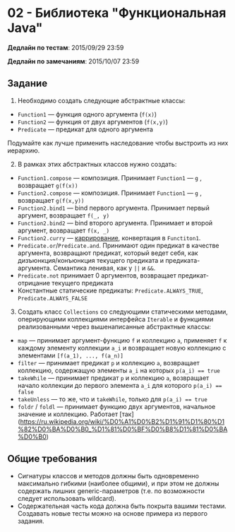 # 02 - Библиотека "Функциональная Java"

**Дедлайн по тестам**: 2015/09/29 23:59

**Дедлайн по замечаниям**: 2015/10/07 23:59

## Задание

1. Необходимо создать следующие абстрактные классы:

  - `Function1` — функция одного аргумента (`f(x)`)
  - `Function2` — функция от двух аргументов (`f(x,y)`)
  - `Predicate` — предикат для одного аргумента

  Подумайте как лучше применить наследование чтобы выстроить из них иерархию.

2. В рамках этиx абстрактных классов нужно создать:

  - `Function1.compose` — композиция. Принимает `Function1` —  `g` , возвращает `g(f(x))`
  - `Function2.compose` — композиция. Принимает  `Function1` — `g` , возвращает `g(f(x,y))`
  - `Function2.bind1` — bind первого аргумента. Принимает первый аргумент, возвращает `f(_, y)`
  - `Function2.bind2` — bind второго аргумента. Принимает и второй аргумент, возвращает `f(x, _)`
  - `Function2.curry` — [каррирование](https://ru.wikipedia.org/wiki/%D0%9A%D0%B0%D1%80%D1%80%D0%B8%D1%80%D0%BE%D0%B2%D0%B0%D0%BD%D0%B8%D0%B5), конвертация в `Functiton1`.
  - `Predicate.or`/`Predicate.and`. Принимают один предикат в качестве аргумента, возвращают предикат, который ведет себя, как дизъюнкция/конъюнкция текущего предиката и предиката-аргумента. Семантика ленивая, как у `||` и `&&`.
  - `Predicate.not` принимает 0 аргументов, возвращает предикат-отрицание текущего предиката
  - Константные статические предикаты: `Predicate.ALWAYS_TRUE`, `Predicate.ALWAYS_FALSE` 

3. Cоздать класс `Collections` со следующими статическими методами, оперирующими коллекциями интерфейса `Iterable` и функциями реализованными через вышенаписанные абстрактные классы:
  - `map` — принимает аргумент-функцию `f` и коллекцию `a`, применяет `f` к каждому элементу коллекции `a_i` и возвращает новую коллекцию с элементами `[f(a_1), ..., f(a_n)]`
  - `filter` — принимает предикат `p` и коллекцию `a`, возвращает коллекцию, содержащую элементы `a_i` на которых `p(a_i) == true`
  - `takeWhile` — принимает предикат `p` и коллекцию `a`, возвращает начало коллекции до первого элемента `a_i` для которого `p(a_i) == false` 
  - `takeUnless` — то же, что и `takeWhile`, только для `p(a_i) == true`
  - `foldr` / `foldl` — принимает функцию двух аргументов, начальное значение и коллекцию. Работает [так] (https://ru.wikipedia.org/wiki/%D0%A1%D0%B2%D1%91%D1%80%D1%82%D0%BA%D0%B0_%D1%81%D0%BF%D0%B8%D1%81%D0%BA%D0%B0)

## Общие требования

- Сигнатуры классов и методов должны быть одновременно максимально гибкими (наиболее общими), и при этом не должны содержать лишних generic-параметров (т.е. по возможности следует использовать wildcard).
- Содержательная часть кода должна быть покрыта вашими тестами. Создавать новые тесты можно на основе примера из первого задания.

